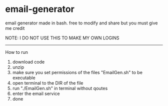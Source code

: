 # email-generator
email generator made in bash. free to modify and share but you must give me credit

NOTE: I DO NOT USE THIS TO MAKE MY OWN LOGINS

----------------------------------------------
How to run 

1. download code
2. unzip
3. make sure you set permissions of the files "EmailGen.sh" to be executable
4. open terminal to the DIR of the file
5. run "./EmailGen.sh" in terminal without qoutes
6. enter the email service
7. done
